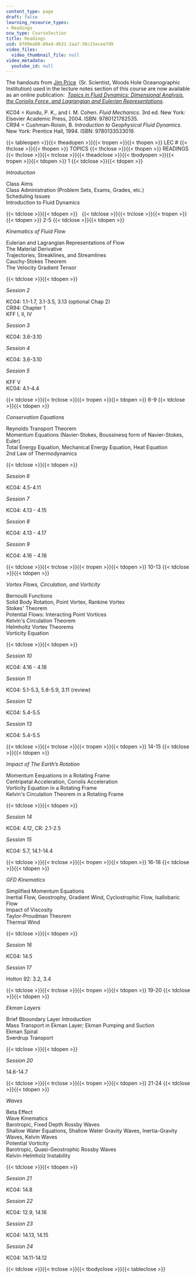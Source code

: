 ```yaml
---
content_type: page
draft: false
learning_resource_types:
- Readings
ocw_type: CourseSection
title: Readings
uid: 8f69ea00-89ad-db31-2aa7-56c15ecee7d9
video_files:
  video_thumbnail_file: null
video_metadata:
  youtube_id: null
---
```

The handouts from [Jim Price](http://www.whoi.edu/sbl/liteSite.do?litesiteid=8232)  (Sr. Scientist, Woods Hole Oceanographic Institution) used in the lecture notes section of this course are now available as an online publication:  [_Topics in Fluid Dynamics: Dimensional Analysis, the Coriolis Force, and Lagrangian and Eulerian Representations_](/courses/res-12-001-topics-in-fluid-dynamics-spring-2010).

KC04 = Kundu, P. K., and I. M. Cohen. _Fluid Mechanics_. 3rd ed. New York: Elsevier Academic Press, 2004. ISBN: 9780121782535.   
CR94 = Cushman-Roisin, B. _Introduction to Geophysical Fluid Dynamics_. New York: Prentice Hall, 1994. ISBN: 9780133533019.

{{< tableopen >}}{{< theadopen >}}{{< tropen >}}{{< thopen >}}
LEC #
{{< thclose >}}{{< thopen >}}
TOPICS
{{< thclose >}}{{< thopen >}}
READINGS
{{< thclose >}}{{< trclose >}}{{< theadclose >}}{{< tbodyopen >}}{{< tropen >}}{{< tdopen >}}
1
{{< tdclose >}}{{< tdopen >}}

_Introduction_

Class Aims   
Class Administration (Problem Sets, Exams, Grades, etc.)   
Scheduling Issues   
Introduction to Fluid Dynamics

{{< tdclose >}}{{< tdopen >}}
 
{{< tdclose >}}{{< trclose >}}{{< tropen >}}{{< tdopen >}}
2-5
{{< tdclose >}}{{< tdopen >}}

_Kinematics of Fluid Flow_

Eulerian and Lagrangian Representations of Flow   
The Material Derivative   
Trajectories, Streaklines, and Streamlines   
Cauchy-Stokes Theorem   
The Velocity Gradient Tensor

{{< tdclose >}}{{< tdopen >}}

_Session 2_

KC04: 1.1-1.7, 3.1-3.5, 3.13 (optional Chap 2)   
CR94: Chapter 1   
KFF I, II, IV

_Session 3_

KC04: 3.6-3.10

_Session 4_

KC04: 3.6-3.10

_Session 5_

KFF V   
KC04: 4.1-4.4

{{< tdclose >}}{{< trclose >}}{{< tropen >}}{{< tdopen >}}
6-9
{{< tdclose >}}{{< tdopen >}}

_Conservation Equations_

Reynolds Transport Theorem   
Momentum Equations (Navier-Stokes, Boussinesq form of Navier-Stokes, Euler)   
Total Energy Equation, Mechanical Energy Equation, Heat Equation   
2nd Law of Thermodynamics

{{< tdclose >}}{{< tdopen >}}

_Session 6_

KC04: 4.5-4.11

_Session 7_

KC04: 4.13 - 4.15

_Session 8_

KC04: 4.13 - 4.17

_Session 9_

KC04: 4.16 - 4.18

{{< tdclose >}}{{< trclose >}}{{< tropen >}}{{< tdopen >}}
10-13
{{< tdclose >}}{{< tdopen >}}

_Vortex Flows, Circulation, and Vorticity_

Bernoulli Functions   
Solid Body Rotation, Point Vortex, Rankine Vortex   
Stokes' Theorem   
Potential Flows: Interacting Point Vortices   
Kelvin's Circulation Theorem   
Helmholtz Vortex Theorems   
Vorticity Equation

{{< tdclose >}}{{< tdopen >}}

_Session 10_

KC04: 4.16 - 4.18

_Session 11_

KC04: 5.1-5.3, 5.8-5.9, 3.11 (review)

_Session 12_

KC04: 5.4-5.5

_Session 13_

KC04: 5.4-5.5

{{< tdclose >}}{{< trclose >}}{{< tropen >}}{{< tdopen >}}
14-15
{{< tdclose >}}{{< tdopen >}}

_Impact of The Earth’s Rotation_

Momentum Eequations in a Rotating Frame   
Centripetal Acceleration, Coriolis Acceleration   
Vorticity Equation in a Rotating Frame   
Kelvin's Circulation Theorem in a Rotating Frame

{{< tdclose >}}{{< tdopen >}}

_Session 14_

KC04: 4.12, CR: 2.1-2.5

_Session 15_

KC04: 5.7, 14.1-14.4

{{< tdclose >}}{{< trclose >}}{{< tropen >}}{{< tdopen >}}
16-18
{{< tdclose >}}{{< tdopen >}}

_GFD Kinematics_

Simplified Momentum Equations   
Inertial Flow, Geostrophy, Gradient Wind, Cyclostrophic Flow, Isallobaric Flow   
Impact of Viscosity   
Taylor-Proudman Theorem   
Thermal Wind

{{< tdclose >}}{{< tdopen >}}

_Session 16_

KC04: 14.5

_Session 17_

Holton 92: 3.2, 3.4

{{< tdclose >}}{{< trclose >}}{{< tropen >}}{{< tdopen >}}
19-20
{{< tdclose >}}{{< tdopen >}}

_Ekman Layers_

Brief Bboundary Layer Introduction   
Mass Transport in Ekman Layer; Ekman Pumping and Suction   
Ekman Spiral   
Sverdrup Transport

{{< tdclose >}}{{< tdopen >}}

_Session 20_

14.6-14.7

{{< tdclose >}}{{< trclose >}}{{< tropen >}}{{< tdopen >}}
21-24
{{< tdclose >}}{{< tdopen >}}

_Waves_

Beta Effect   
Wave Kinematics   
Barotropic, Fixed Depth Rossby Waves   
Shallow Water Equations, Shallow Water Gravity Waves, Inertia-Gravity Waves, Kelvin Waves   
Potential Vorticity   
Barotropic, Quasi-Geostrophic Rossby Waves   
Kelvin-Helmholz Instability

{{< tdclose >}}{{< tdopen >}}

_Session 21_

KC04: 14.8

_Session 22_

KC04: 12.9, 14.16

_Session 23_

KC04: 14.13, 14.15

_Session 24_

KC04: 14.11-14.12

{{< tdclose >}}{{< trclose >}}{{< tbodyclose >}}{{< tableclose >}}